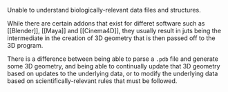 Unable to understand biologically-relevant data files and structures.

While there are certain addons that exist for differet software such as [[Blender]], [[Maya]] and [[Cinema4D]], they usually result in juts being the intermediate in the creation of 3D geometry that is then passed off to the 3D program.

There is a difference between being able to parse a `.pdb` file and generate some 3D geometry, and being able to continually update that 3D geometry based on updates to the underlying data, or to modify the underlying data based on scientifically-relevant rules that must be followed.

